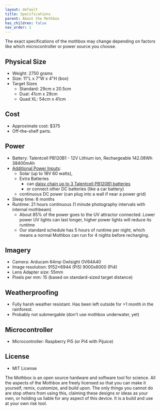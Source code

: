 ```yaml
---
layout: default
title: Specifications
parent: About the Mothbox
has_children: false
nav_order: 1
---
```


The exact specifications of the mothbox may change depending on factors like which microcontroller or power source you choose.

## Physical Size
* Weight: 2750 grams
* Size: 11"L x 7"W x 4"H (box)
* Target Sizes
  * Standard: 29cm x 20.5cm
  * Dual: 41cm x 29cm
  * Quad XL: 54cm x 41cm


## Cost

* Approximate cost: $375
* Off-the-shelf parts.

## Power

* Battery: Talentcell PB120B1 - 12V Lithium ion, Rechargeable 142.08Wh 38400mAh
* [Additional Power Inputs](https://digital-naturalism-laboratories.github.io/Mothbox/docs/building/powersources/):
  * Solar (up to 18V 60 watts),
  * Extra Batteries
    * can [daisy chain up to 3 Talentcell PB120B1 batteries](https://digital-naturalism-laboratories.github.io/Mothbox/docs/building/powersources/#build-a-waterproof-battery-pack)
    * or connect other DC batteries (like a car battery)
  * continuous DC power (can plug into a wall if near a power grid)
* Sleep time: 6 months
* Runtime: 21 hours continuous (1 minute photography intervals with internal mothbeam)
  * About 85% of the power goes to the UV attractor connected. Lower power UV lights can last longer, higher power lights will reduce its runtime
  * Our standard schedule has 5 hours of runtime per night, which means a normal Mothbox can run for 4 nights before recharging.

## Imagery
* Camera: Arducam 64mp Owlsight OV64A40
* Image resolution: 9152×6944 (Pi5)  9000x6000 (Pi4)
* Lens Adapter size: 55mm
* Pixels per mm: 15 (based on standard-sized target distance)

## Weatherproofing
* Fully harsh weather resistant. Has been left outside for >1 month in the rainforest.
* Probably not submergable (don't use mothbox underwater, yet)

## Microcontroller  
* Microcontroller: Raspberry Pi5 (or Pi4 with Pijuice)

## License
* MIT License

The Mothbox is an open source hardware and software tool for science. All the aspects of the Mothbox are freely licensed so that you can make it yourself, remix, customize, and build upon. The only things you cannot do are stop others from using this, claiming these designs or ideas as your own, or holding us liable for any aspect of this device. It is a build and use at your own risk tool.
